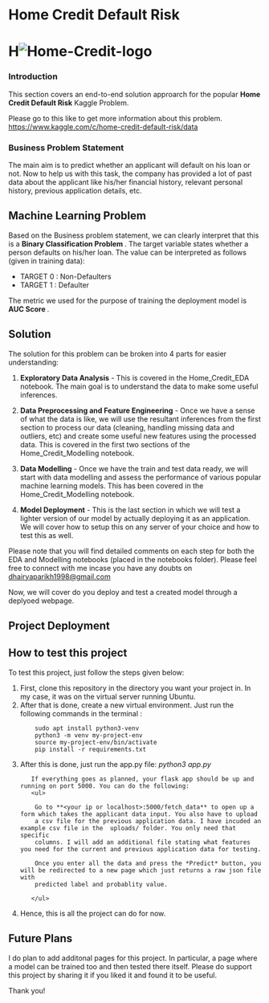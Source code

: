 # Home Credit Default Risk

# H![Home-Credit-logo](https://user-images.githubusercontent.com/33721658/200103652-bf39b7d6-21e1-49be-ac55-cbe1835291a0.jpg)

### Introduction

This section covers an end-to-end solution approarch for the popular <b>Home
Credit Default Risk</b> Kaggle Problem. 

Please go to this like to get more information about this problem.
https://www.kaggle.com/c/home-credit-default-risk/data


### Business Problem Statement

The main aim is to predict whether an applicant will default on his loan or not. Now to help us with this task, the company has provided a lot of past data about
the applicant like his/her financial history, relevant personal history, previous application details, etc. 

## Machine Learning Problem

Based on the Business problem statement, we can clearly interpret that this is a <b> Binary Classification Problem </b>. The target variable states whether a person
defaults on his/her loan. The value can be interpreted as follows (given in training data):

<ul>
  <li> TARGET 0 : Non-Defaulters </li>
  <li> TARGET 1 : Defaulter </li>
</ul>

The metric we used for the purpose of training the deployment model is <b> AUC Score </b>. 

## Solution

The solution for this problem can be broken into 4 parts for easier understanding: 

1. <b>Exploratory Data Analysis</b> - This is covered in the Home_Credit_EDA notebook. The main goal is to understand the data to make some useful inferences.

2. <b>Data Preprocessing and Feature Engineering</b> - Once we have a sense of what the data is like, we will use the resultant inferences from the first section to process our data (cleaning, handling missing data and outliers, etc) and create some useful new features using the processed data. This is covered in the first two sections of the Home_Credit_Modelling notebook.

3. <b>Data Modelling</b> - Once we have the train and test data ready, we will start with data modelling and assess the performance of various popular machine learning models. This has been covered in the Home_Credit_Modelling notebook.

4. <b>Model Deployment</b> - This is the last section in which we will test a lighter version of our model by actually deploying it as an application. We will cover how to setup this on any server of your choice and how to test this as well.

Please note that you will find detailed comments on each step for both the EDA and Modelling notebooks (placed in the notebooks folder). Please feel free to connect with me incase you have any doubts on dhairyaparikh1998@gmail.com

Now, we will cover do you deploy and test a created model through a deplyoed webpage.

## Project Deployment

## How to test this project 

To test this project, just follow the steps given below:

<ol>
  <li> First, clone this repository in the directory you want your project in. In my case, it was on the virtual server running Ubuntu. </li>
  <li> After that is done, create a new virtual environment. Just run the following commands in the terminal :
        
        sudo apt install python3-venv
        python3 -m venv my-project-env
        source my-project-env/bin/activate
        pip install -r requirements.txt
        
  </li>
  <li> After this is done, just run the app.py file:
        <i> python3 app.py </i> 
       
       If everything goes as planned, your flask app should be up and running on port 5000. You can do the following:
       <ul>
        
        Go to **<your ip or localhost>:5000/fetch_data** to open up a form which takes the applicant data input. You also have to upload 
        a csv file for the previous application data. I have incuded an example csv file in the  uploads/ folder. You only need that specific
        columns. I will add an additional file stating what features you need for the current and previous application data for testing. 
        
        Once you enter all the data and press the *Predict* button, you will be redirected to a new page which just returns a raw json file with 
        predicted label and probablity value.
        
       </ul>
  
  <li> Hence, this is all the project can do for now. </li>
  
  </ol>
  
  ## Future Plans
  
  I do plan to add additonal pages for this project. In particular, a page where a model can be trained too and then tested there itself. Please do support this 
  project by sharing it if you liked it and found it to be useful. 
  
  Thank you!
